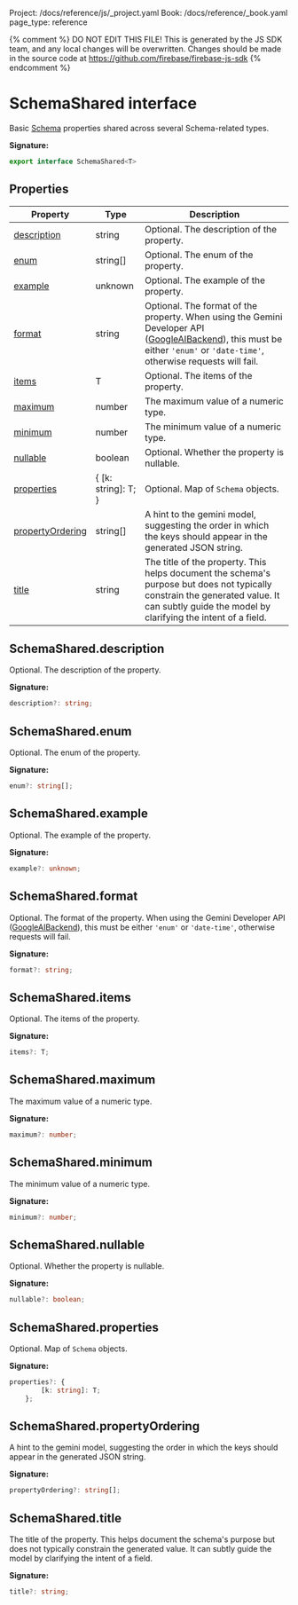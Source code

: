Project: /docs/reference/js/_project.yaml
Book: /docs/reference/_book.yaml
page_type: reference

{% comment %}
DO NOT EDIT THIS FILE!
This is generated by the JS SDK team, and any local changes will be
overwritten. Changes should be made in the source code at
https://github.com/firebase/firebase-js-sdk
{% endcomment %}

# SchemaShared interface
Basic [Schema](./ai.schema.md#schema_class) properties shared across several Schema-related types.

<b>Signature:</b>

```typescript
export interface SchemaShared<T> 
```

## Properties

|  Property | Type | Description |
|  --- | --- | --- |
|  [description](./ai.schemashared.md#schemashareddescription) | string | Optional. The description of the property. |
|  [enum](./ai.schemashared.md#schemasharedenum) | string\[\] | Optional. The enum of the property. |
|  [example](./ai.schemashared.md#schemasharedexample) | unknown | Optional. The example of the property. |
|  [format](./ai.schemashared.md#schemasharedformat) | string | Optional. The format of the property. When using the Gemini Developer API ([GoogleAIBackend](./ai.googleaibackend.md#googleaibackend_class)<!-- -->), this must be either <code>'enum'</code> or <code>'date-time'</code>, otherwise requests will fail. |
|  [items](./ai.schemashared.md#schemashareditems) | T | Optional. The items of the property. |
|  [maximum](./ai.schemashared.md#schemasharedmaximum) | number | The maximum value of a numeric type. |
|  [minimum](./ai.schemashared.md#schemasharedminimum) | number | The minimum value of a numeric type. |
|  [nullable](./ai.schemashared.md#schemasharednullable) | boolean | Optional. Whether the property is nullable. |
|  [properties](./ai.schemashared.md#schemasharedproperties) | { \[k: string\]: T; } | Optional. Map of <code>Schema</code> objects. |
|  [propertyOrdering](./ai.schemashared.md#schemasharedpropertyordering) | string\[\] | A hint to the gemini model, suggesting the order in which the keys should appear in the generated JSON string. |
|  [title](./ai.schemashared.md#schemasharedtitle) | string | The title of the property. This helps document the schema's purpose but does not typically constrain the generated value. It can subtly guide the model by clarifying the intent of a field. |

## SchemaShared.description

Optional. The description of the property.

<b>Signature:</b>

```typescript
description?: string;
```

## SchemaShared.enum

Optional. The enum of the property.

<b>Signature:</b>

```typescript
enum?: string[];
```

## SchemaShared.example

Optional. The example of the property.

<b>Signature:</b>

```typescript
example?: unknown;
```

## SchemaShared.format

Optional. The format of the property. When using the Gemini Developer API ([GoogleAIBackend](./ai.googleaibackend.md#googleaibackend_class)<!-- -->), this must be either `'enum'` or `'date-time'`<!-- -->, otherwise requests will fail.

<b>Signature:</b>

```typescript
format?: string;
```

## SchemaShared.items

Optional. The items of the property.

<b>Signature:</b>

```typescript
items?: T;
```

## SchemaShared.maximum

The maximum value of a numeric type.

<b>Signature:</b>

```typescript
maximum?: number;
```

## SchemaShared.minimum

The minimum value of a numeric type.

<b>Signature:</b>

```typescript
minimum?: number;
```

## SchemaShared.nullable

Optional. Whether the property is nullable.

<b>Signature:</b>

```typescript
nullable?: boolean;
```

## SchemaShared.properties

Optional. Map of `Schema` objects.

<b>Signature:</b>

```typescript
properties?: {
        [k: string]: T;
    };
```

## SchemaShared.propertyOrdering

A hint to the gemini model, suggesting the order in which the keys should appear in the generated JSON string.

<b>Signature:</b>

```typescript
propertyOrdering?: string[];
```

## SchemaShared.title

The title of the property. This helps document the schema's purpose but does not typically constrain the generated value. It can subtly guide the model by clarifying the intent of a field.

<b>Signature:</b>

```typescript
title?: string;
```
